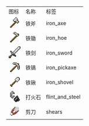 <table>
	<tablebody>
		<tr>
			<td>图标</td>
			<td>名称</td>
			<td>标签</td>
		</tr>
		<tr>
			<td><img src="mc_icon/tools/iron_axe.png"></td>
			<td>铁斧</td>
			<td>iron_axe</td>
		</tr>
		<tr>
			<td><img src="mc_icon/tools/iron_hoe.png"></td>
			<td>铁锄</td>
			<td>iron_hoe</td>
		</tr>
		<tr>
			<td><img src="mc_icon/combat/iron_sword.png"></td>
			<td>铁剑</td>
			<td>iron_sword</td>
		</tr>
		<tr>
			<td><img src="mc_icon/tools/iron_pickaxe.png"></td>
			<td>铁镐</td>
			<td>iron_pickaxe</td>
		</tr>
		<tr>
			<td><img src="mc_icon/tools/iron_shovel.png"></td>
			<td>铁锹</td>
			<td>iron_shovel</td>
		</tr>
		<tr>
			<td><img src="mc_icon/tools/flint_and_steel.png"></td>
			<td>打火石</td>
			<td>flint_and_steel</td>
		</tr>
		<tr>
			<td><img src="mc_icon/tools/shears.png"></td>
			<td>剪刀</td>
			<td>shears</td>
		</tr>
	</tablebody>
</table>